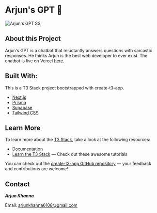 # Arjun's GPT 🦁

![Arjun's GPT SS](https://github.com/arjun-sir/arjuns-gpt/assets/75458681/7eface21-4dd8-4e5c-8496-d41a215c1e92)

## About this Project

Arjun's GPT is a chatbot that reluctantly answers questions with sarcastic responses. He thinks Arjun is the best web developer to ever exist. The chatbot is live on Vercel <a href="https://arjuns-gpt.vercel.app/" target="_blank">here</a>.

## Built With:

This is a T3 Stack project bootstrapped with create-t3-app.

- [Next.js](https://nextjs.org)
- [Prisma](https://prisma.io)
- [Supabase](https://supabase.com/)
- [Tailwind CSS](https://tailwindcss.com)

## Learn More

To learn more about the [T3 Stack](https://create.t3.gg/), take a look at the following resources:

- [Documentation](https://create.t3.gg/)
- [Learn the T3 Stack](https://create.t3.gg/en/faq#what-learning-resources-are-currently-available) — Check out these awesome tutorials

You can check out the [create-t3-app GitHub repository](https://github.com/t3-oss/create-t3-app) — your feedback and contributions are welcome!

## Contact
***Arjun Khanna***

Email: [arjunkhanna0108@gmail.com](mailto:arjunkhanna0108@gmail.com)
